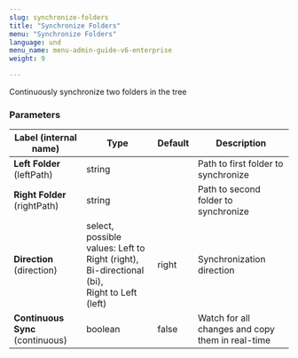 ```yaml
---
slug: synchronize-folders
title: "Synchronize Folders"
menu: "Synchronize Folders"
language: und
menu_name: menu-admin-guide-v6-enterprise
weight: 9

---
```


 Continuously synchronize two folders in the tree

### Parameters
|Label (internal name)|Type|Default|Description|
|---|---|---|---|
|**Left Folder** (leftPath)|string|<no value>|Path to first folder to synchronize|
|**Right Folder** (rightPath)|string|<no value>|Path to second folder to synchronize|
|**Direction** (direction)|select, possible values: Left to Right (right),<br/>Bi-directional (bi),<br/>Right to Left (left)|right|Synchronization direction|
|**Continuous Sync** (continuous)|boolean|false|Watch for all changes and copy them in real-time|





